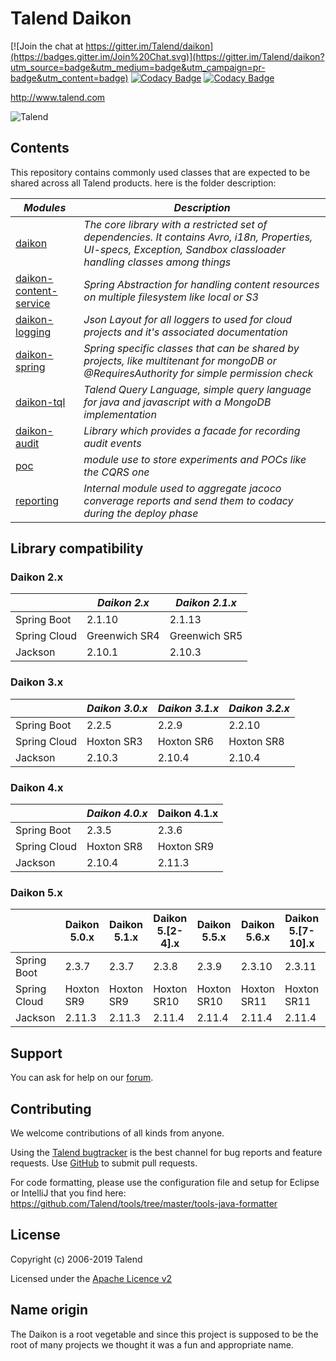 # Talend Daikon

[![Join the chat at https://gitter.im/Talend/daikon](https://badges.gitter.im/Join%20Chat.svg)](https://gitter.im/Talend/daikon?utm_source=badge&utm_medium=badge&utm_campaign=pr-badge&utm_content=badge)  [![Codacy Badge](https://api.codacy.com/project/badge/Grade/ad1dea086b9140e8b9be7635fe2762ee)](https://www.codacy.com/app/Talend/daikon?utm_source=github.com&amp;utm_medium=referral&amp;utm_content=Talend/daikon&amp;utm_campaign=Badge_Grade)
[![Codacy Badge](https://api.codacy.com/project/badge/Coverage/ad1dea086b9140e8b9be7635fe2762ee)](https://www.codacy.com/app/Talend/daikon?utm_source=github.com&utm_medium=referral&utm_content=Talend/daikon&utm_campaign=Badge_Coverage)

http://www.talend.com


![Talend](https://www.talend.com/wp-content/uploads/2016/07/talend-logo.png "Talend")


## Contents

This repository contains commonly used classes that are expected to be shared across all Talend products.
here is the folder description:

_Modules_                                                     |_Description_                             
--------------------------------------------------------------|------------------------------------------
[daikon](daikon)                                              |*The core library with a restricted set of dependencies. It contains Avro, i18n, Properties, UI-specs, Exception, Sandbox classloader handling classes among things* 
[daikon-content-service](daikon-spring/daikon-content-service)|*Spring Abstraction for handling content resources on multiple filesystem like local or S3*
[daikon-logging](daikon-logging)                              |*Json Layout for all loggers to used for cloud projects and it's associated documentation*
[daikon-spring](daikon-spring)                                |*Spring specific classes that can be shared by projects, like multitenant for mongoDB or @RequiresAuthority for simple permission check*
[daikon-tql](daikon-tql)                                      |*Talend Query Language, simple query language for java and javascript with a MongoDB implementation*
[daikon-audit](daikon-audit)                                  |*Library which provides a facade for recording audit events*
[poc](poc)                                                    |*module use to store experiments and POCs like the CQRS one*
[reporting](reporting)                                        |*Internal module used to aggregate jacoco converage reports and send them to codacy during the deploy phase*

## Library compatibility

### Daikon 2.x

|              | *Daikon 2.x*    | *Daikon 2.1.x*  |
|--------------|-----------------|-----------------|
| Spring Boot  | 2.1.10          | 2.1.13          |
| Spring Cloud | Greenwich SR4   | Greenwich SR5   |
| Jackson      | 2.10.1          | 2.10.3          |

### Daikon 3.x

|              | *Daikon 3.0.x* | *Daikon 3.1.x* | *Daikon 3.2.x* |
|--------------|----------------|----------------|----------------|
| Spring Boot  | 2.2.5          | 2.2.9          | 2.2.10         |
| Spring Cloud | Hoxton SR3     | Hoxton SR6     | Hoxton SR8     |
| Jackson      | 2.10.3         | 2.10.4         | 2.10.4         |

### Daikon 4.x

|              | *Daikon 4.0.x* | Daikon 4.1.x |
|--------------|----------------|--------------|
| Spring Boot  | 2.3.5          | 2.3.6        |
| Spring Cloud | Hoxton SR8     | Hoxton SR9   |
| Jackson      | 2.10.4         | 2.11.3       |

### Daikon 5.x

|              | Daikon 5.0.x | Daikon 5.1.x | Daikon 5.[2-4].x | Daikon 5.5.x | Daikon 5.6.x | Daikon 5.[7-10].x | Daikon 5.11.x |
|--------------|--------------|--------------|------------------|--------------|---------------|------------------|---------------|
| Spring Boot  | 2.3.7        | 2.3.7        | 2.3.8            | 2.3.9        | 2.3.10        | 2.3.11           | 2.3.12        |
| Spring Cloud | Hoxton SR9   | Hoxton SR9   | Hoxton SR10      | Hoxton SR10  | Hoxton SR11   | Hoxton SR11      | Hoxton SR1    |
| Jackson      | 2.11.3       | 2.11.3       | 2.11.4           | 2.11.4       | 2.11.4        | 2.11.4           | 2.11.4        |

## Support

You can ask for help on our [forum](https://community.talend.com/).


## Contributing

We welcome contributions of all kinds from anyone.

Using the [Talend bugtracker](https://jira.talendforge.org/projects/TDKN) is the best channel for bug reports and feature requests. Use [GitHub](https://github.com/Talend/daikon) to submit pull requests.

For code formatting, please use the configuration file and setup for Eclipse or IntelliJ that you find here: https://github.com/Talend/tools/tree/master/tools-java-formatter


## License

Copyright (c) 2006-2019 Talend

Licensed under the [Apache Licence v2](https://www.apache.org/licenses/LICENSE-2.0.txt)

## Name origin

The Daikon is a root vegetable and since this project is supposed to be the root of many projects we thought it was a fun and appropriate name.
